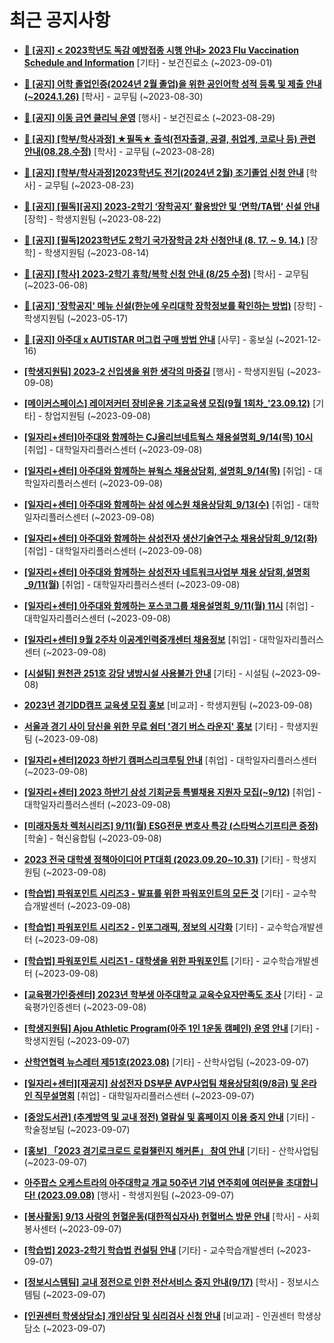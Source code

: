 # 최근 공지사항

* **[📌 [공지] &lt; 2023학년도 독감 예방접종 시행 안내&gt; 2023 Flu Vaccination Schedule and Information](http://ajou.ac.kr/kr/ajou/notice.do?mode=view&amp;articleNo=220764&amp;article.offset=0&amp;articleLimit=30)**
 [기타] - 보건진료소 (~2023-09-01)

* **[📌 [공지] 어학 졸업인증(2024년 2월 졸업)을 위한 공인어학 성적 등록 및 제출 안내 (~2024.1.26)](http://ajou.ac.kr/kr/ajou/notice.do?mode=view&amp;articleNo=220675&amp;article.offset=0&amp;articleLimit=30)**
 [학사] - 교무팀 (~2023-08-30)

* **[📌 [공지] 이동 금연 클리닉 운영](http://ajou.ac.kr/kr/ajou/notice.do?mode=view&amp;articleNo=220628&amp;article.offset=0&amp;articleLimit=30)**
 [행사] - 보건진료소 (~2023-08-29)

* **[📌 [공지] [학부/학사과정] ★필독★ 출석(전자출결, 공결, 취업계, 코로나 등) 관련 안내(08.28.수정)](http://ajou.ac.kr/kr/ajou/notice.do?mode=view&amp;articleNo=220586&amp;article.offset=0&amp;articleLimit=30)**
 [학사] - 교무팀 (~2023-08-28)

* **[📌 [공지] [학부/학사과정]2023학년도 전기(2024년 2월) 조기졸업 신청 안내](http://ajou.ac.kr/kr/ajou/notice.do?mode=view&amp;articleNo=220402&amp;article.offset=0&amp;articleLimit=30)**
 [학사] - 교무팀 (~2023-08-23)

* **[📌 [공지] [필독][공지] 2023-2학기 ‘장학공지’ 활용방안 및 ‘면학/TA탭’ 신설 안내](http://ajou.ac.kr/kr/ajou/notice.do?mode=view&amp;articleNo=220288&amp;article.offset=0&amp;articleLimit=30)**
 [장학] - 학생지원팀 (~2023-08-22)

* **[📌 [공지] [필독]2023학년도 2학기 국가장학금 2차 신청안내 (8. 17. ~ 9. 14.)](http://ajou.ac.kr/kr/ajou/notice.do?mode=view&amp;articleNo=220054&amp;article.offset=0&amp;articleLimit=30)**
 [장학] - 학생지원팀 (~2023-08-14)

* **[📌 [공지] [학사] 2023-2학기 휴학/복학 신청 안내 (8/25 수정)](http://ajou.ac.kr/kr/ajou/notice.do?mode=view&amp;articleNo=215587&amp;article.offset=0&amp;articleLimit=30)**
 [학사] - 교무팀 (~2023-06-08)

* **[📌 [공지] &#x27;장학공지&#x27; 메뉴 신설(한눈에 우리대학 장학정보를 확인하는 방법)](http://ajou.ac.kr/kr/ajou/notice.do?mode=view&amp;articleNo=214764&amp;article.offset=0&amp;articleLimit=30)**
 [장학] - 학생지원팀 (~2023-05-17)

* **[📌 [공지] 아주대 x AUTISTAR 머그컵 구매 방법 안내](http://ajou.ac.kr/kr/ajou/notice.do?mode=view&amp;articleNo=147976&amp;article.offset=0&amp;articleLimit=30)**
 [사무] - 홍보실 (~2021-12-16)

* **[[학생지원팀] 2023-2 신입생을 위한 생각의 마중길](http://ajou.ac.kr/kr/ajou/notice.do?mode=view&amp;articleNo=221191&amp;article.offset=0&amp;articleLimit=30)**
 [행사] - 학생지원팀 (~2023-09-08)

* **[[메이커스페이스] 레이저커터 장비운용 기초교육생 모집(9월 1회차_&#x27;23.09.12)](http://ajou.ac.kr/kr/ajou/notice.do?mode=view&amp;articleNo=221190&amp;article.offset=0&amp;articleLimit=30)**
 [기타] - 창업지원팀 (~2023-09-08)

* **[[일자리+센터]아주대와 함께하는 CJ올리브네트웍스 채용설명회_9/14(목) 10시](http://ajou.ac.kr/kr/ajou/notice.do?mode=view&amp;articleNo=221189&amp;article.offset=0&amp;articleLimit=30)**
 [취업] - 대학일자리플러스센터 (~2023-09-08)

* **[[일자리+센터] 아주대와 함께하는 뷰웍스 채용상담회, 설명회_9/14(목)](http://ajou.ac.kr/kr/ajou/notice.do?mode=view&amp;articleNo=221188&amp;article.offset=0&amp;articleLimit=30)**
 [취업] - 대학일자리플러스센터 (~2023-09-08)

* **[[일자리+센터] 아주대와 함께하는 삼성 에스원 채용상담회_9/13(수)](http://ajou.ac.kr/kr/ajou/notice.do?mode=view&amp;articleNo=221187&amp;article.offset=0&amp;articleLimit=30)**
 [취업] - 대학일자리플러스센터 (~2023-09-08)

* **[[일자리+센터] 아주대와 함께하는 삼성전자 생산기술연구소 채용상담회_9/12(화)](http://ajou.ac.kr/kr/ajou/notice.do?mode=view&amp;articleNo=221186&amp;article.offset=0&amp;articleLimit=30)**
 [취업] - 대학일자리플러스센터 (~2023-09-08)

* **[[일자리+센터] 아주대와 함께하는 삼성전자 네트워크사업부 채용 상담회,설명회_9/11(월)](http://ajou.ac.kr/kr/ajou/notice.do?mode=view&amp;articleNo=221185&amp;article.offset=0&amp;articleLimit=30)**
 [취업] - 대학일자리플러스센터 (~2023-09-08)

* **[[일자리+센터] 아주대와 함께하는 포스코그룹 채용설명회_9/11(월) 11시](http://ajou.ac.kr/kr/ajou/notice.do?mode=view&amp;articleNo=221184&amp;article.offset=0&amp;articleLimit=30)**
 [취업] - 대학일자리플러스센터 (~2023-09-08)

* **[[일자리+센터] 9월 2주차 이공계인력중개센터 채용정보](http://ajou.ac.kr/kr/ajou/notice.do?mode=view&amp;articleNo=221181&amp;article.offset=0&amp;articleLimit=30)**
 [취업] - 대학일자리플러스센터 (~2023-09-08)

* **[[시설팀] 원천관 251호 강당 냉방시설 사용불가 안내](http://ajou.ac.kr/kr/ajou/notice.do?mode=view&amp;articleNo=221179&amp;article.offset=0&amp;articleLimit=30)**
 [기타] - 시설팀 (~2023-09-08)

* **[2023년 경기DD캠프 교육생 모집 홍보](http://ajou.ac.kr/kr/ajou/notice.do?mode=view&amp;articleNo=221178&amp;article.offset=0&amp;articleLimit=30)**
 [비교과] - 학생지원팀 (~2023-09-08)

* **[서울과 경기 사이 당신을 위한 무료 쉼터 &#x27;경기 버스 라운지&#x27; 홍보](http://ajou.ac.kr/kr/ajou/notice.do?mode=view&amp;articleNo=221170&amp;article.offset=0&amp;articleLimit=30)**
 [기타] - 학생지원팀 (~2023-09-08)

* **[[일자리+센터]2023 하반기 캠퍼스리크루팅 안내](http://ajou.ac.kr/kr/ajou/notice.do?mode=view&amp;articleNo=221168&amp;article.offset=0&amp;articleLimit=30)**
 [취업] - 대학일자리플러스센터 (~2023-09-08)

* **[[일자리+센터] 2023 하반기 삼성 기회균등 특별채용 지원자 모집(~9/12)](http://ajou.ac.kr/kr/ajou/notice.do?mode=view&amp;articleNo=221166&amp;article.offset=0&amp;articleLimit=30)**
 [취업] - 대학일자리플러스센터 (~2023-09-08)

* **[[미래자동차 렉처시리즈] 9/11(월) ESG전문 변호사 특강 (스타벅스기프티콘 증정)](http://ajou.ac.kr/kr/ajou/notice.do?mode=view&amp;articleNo=221160&amp;article.offset=0&amp;articleLimit=30)**
 [학술] - 혁신융합팀 (~2023-09-08)

* **[2023 전국 대학생 정책아이디어 PT대회 (2023.09.20~10.31)](http://ajou.ac.kr/kr/ajou/notice.do?mode=view&amp;articleNo=221159&amp;article.offset=0&amp;articleLimit=30)**
 [기타] - 학생지원팀 (~2023-09-08)

* **[[학습법] 파워포인트 시리즈3 - 발표를 위한 파워포인트의 모든 것](http://ajou.ac.kr/kr/ajou/notice.do?mode=view&amp;articleNo=221157&amp;article.offset=0&amp;articleLimit=30)**
 [기타] - 교수학습개발센터 (~2023-09-08)

* **[[학습법] 파워포인트 시리즈2 - 인포그래픽, 정보의 시각화](http://ajou.ac.kr/kr/ajou/notice.do?mode=view&amp;articleNo=221156&amp;article.offset=0&amp;articleLimit=30)**
 [기타] - 교수학습개발센터 (~2023-09-08)

* **[[학습법] 파워포인트 시리즈1 - 대학생을 위한 파워포인트](http://ajou.ac.kr/kr/ajou/notice.do?mode=view&amp;articleNo=221154&amp;article.offset=0&amp;articleLimit=30)**
 [기타] - 교수학습개발센터 (~2023-09-08)

* **[[교육평가인증센터] 2023년 학부생 아주대학교 교육수요자만족도 조사](http://ajou.ac.kr/kr/ajou/notice.do?mode=view&amp;articleNo=221150&amp;article.offset=0&amp;articleLimit=30)**
 [기타] - 교육평가인증센터 (~2023-09-08)

* **[[학생지원팀] Ajou Athletic Program(아주 1인 1운동 캠페인) 운영 안내](http://ajou.ac.kr/kr/ajou/notice.do?mode=view&amp;articleNo=221136&amp;article.offset=0&amp;articleLimit=30)**
 [기타] - 학생지원팀 (~2023-09-07)

* **[산학연협력 뉴스레터 제51호(2023.08)](http://ajou.ac.kr/kr/ajou/notice.do?mode=view&amp;articleNo=221135&amp;article.offset=0&amp;articleLimit=30)**
 [기타] - 산학사업팀 (~2023-09-07)

* **[[일자리+센터][재공지] 삼성전자 DS부문 AVP사업팀 채용상담회(9/8금) 및 온라인 직무설명회](http://ajou.ac.kr/kr/ajou/notice.do?mode=view&amp;articleNo=221130&amp;article.offset=0&amp;articleLimit=30)**
 [취업] - 대학일자리플러스센터 (~2023-09-07)

* **[[중앙도서관] (추계방역 및 교내 정전) 열람실 및 홈페이지 이용 중지 안내](http://ajou.ac.kr/kr/ajou/notice.do?mode=view&amp;articleNo=221125&amp;article.offset=0&amp;articleLimit=30)**
 [기타] - 학술정보팀 (~2023-09-07)

* **[[홍보] 「2023 경기로크로드 로컬챌린지 해커톤」 참여 안내](http://ajou.ac.kr/kr/ajou/notice.do?mode=view&amp;articleNo=221121&amp;article.offset=0&amp;articleLimit=30)**
 [기타] - 산학사업팀 (~2023-09-07)

* **[아주팝스 오케스트라의 아주대학교 개교 50주년 기념 연주회에 여러분을 초대합니다! (2023.09.08)](http://ajou.ac.kr/kr/ajou/notice.do?mode=view&amp;articleNo=221117&amp;article.offset=0&amp;articleLimit=30)**
 [행사] - 학생지원팀 (~2023-09-07)

* **[[봉사활동] 9/13 사랑의 헌혈운동(대한적십자사) 헌혈버스 방문 안내](http://ajou.ac.kr/kr/ajou/notice.do?mode=view&amp;articleNo=221115&amp;article.offset=0&amp;articleLimit=30)**
 [학사] - 사회봉사센터 (~2023-09-07)

* **[[학습법] 2023-2학기 학습법 컨설팅 안내](http://ajou.ac.kr/kr/ajou/notice.do?mode=view&amp;articleNo=221114&amp;article.offset=0&amp;articleLimit=30)**
 [기타] - 교수학습개발센터 (~2023-09-07)

* **[[정보시스템팀] 교내 정전으로 인한 전산서비스 중지 안내(9/17)](http://ajou.ac.kr/kr/ajou/notice.do?mode=view&amp;articleNo=221111&amp;article.offset=0&amp;articleLimit=30)**
 [학사] - 정보시스템팀 (~2023-09-07)

* **[[인권센터 학생상담소] 개인상담 및 심리검사 신청 안내](http://ajou.ac.kr/kr/ajou/notice.do?mode=view&amp;articleNo=221092&amp;article.offset=0&amp;articleLimit=30)**
 [비교과] - 인권센터 학생상담소 (~2023-09-07)

